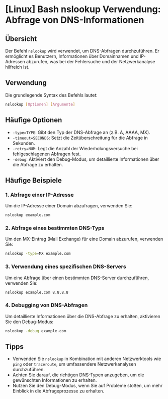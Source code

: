 # [Linux] Bash nslookup Verwendung: Abfrage von DNS-Informationen

## Übersicht
Der Befehl `nslookup` wird verwendet, um DNS-Abfragen durchzuführen. Er ermöglicht es Benutzern, Informationen über Domainnamen und IP-Adressen abzurufen, was bei der Fehlersuche und der Netzwerkanalyse hilfreich ist.

## Verwendung
Die grundlegende Syntax des Befehls lautet:

```bash
nslookup [Optionen] [Argumente]
```

## Häufige Optionen
- `-type=TYPE`: Gibt den Typ der DNS-Abfrage an (z.B. A, AAAA, MX).
- `-timeout=SECONDS`: Setzt die Zeitüberschreitung für die Abfrage in Sekunden.
- `-retry=NUM`: Legt die Anzahl der Wiederholungsversuche bei fehlgeschlagenen Abfragen fest.
- `-debug`: Aktiviert den Debug-Modus, um detaillierte Informationen über die Abfrage zu erhalten.

## Häufige Beispiele

### 1. Abfrage einer IP-Adresse
Um die IP-Adresse einer Domain abzufragen, verwenden Sie:

```bash
nslookup example.com
```

### 2. Abfrage eines bestimmten DNS-Typs
Um den MX-Eintrag (Mail Exchange) für eine Domain abzurufen, verwenden Sie:

```bash
nslookup -type=MX example.com
```

### 3. Verwendung eines spezifischen DNS-Servers
Um eine Abfrage über einen bestimmten DNS-Server durchzuführen, verwenden Sie:

```bash
nslookup example.com 8.8.8.8
```

### 4. Debugging von DNS-Abfragen
Um detaillierte Informationen über die DNS-Abfrage zu erhalten, aktivieren Sie den Debug-Modus:

```bash
nslookup -debug example.com
```

## Tipps
- Verwenden Sie `nslookup` in Kombination mit anderen Netzwerktools wie `ping` oder `traceroute`, um umfassendere Netzwerkanalysen durchzuführen.
- Achten Sie darauf, die richtigen DNS-Typen anzugeben, um die gewünschten Informationen zu erhalten.
- Nutzen Sie den Debug-Modus, wenn Sie auf Probleme stoßen, um mehr Einblick in die Abfrageprozesse zu erhalten.